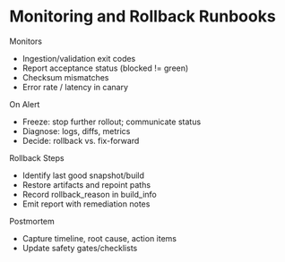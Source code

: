 # Monitoring and Rollback Runbooks

Monitors
- Ingestion/validation exit codes
- Report acceptance status (blocked != green)
- Checksum mismatches
- Error rate / latency in canary

On Alert
- Freeze: stop further rollout; communicate status
- Diagnose: logs, diffs, metrics
- Decide: rollback vs. fix-forward

Rollback Steps
- Identify last good snapshot/build
- Restore artifacts and repoint paths
- Record rollback_reason in build_info
- Emit report with remediation notes

Postmortem
- Capture timeline, root cause, action items
- Update safety gates/checklists

